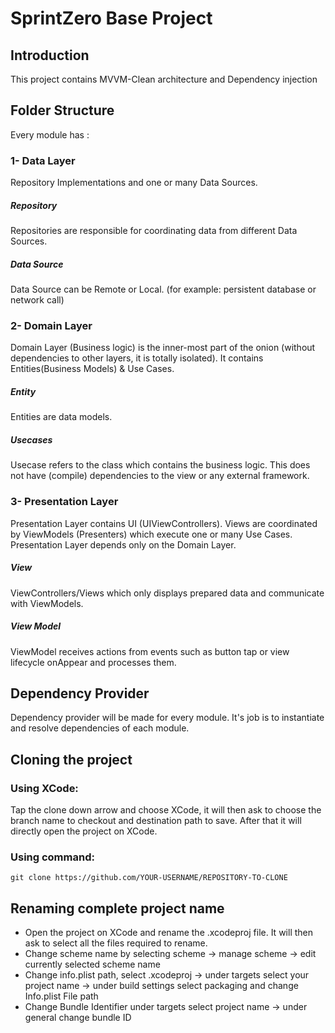 # SprintZero Base Project

## Introduction

This project contains MVVM-Clean architecture and Dependency injection

## Folder Structure
Every module has :

### 1- Data Layer
Repository Implementations and one or many Data Sources.

##### Repository
Repositories are responsible for coordinating data from different Data Sources.

##### Data Source
Data Source can be Remote or Local. (for example: persistent database or network call)

### 2- Domain Layer
Domain Layer (Business logic) is the inner-most part of the onion (without dependencies to other layers, it is totally isolated). It contains Entities(Business Models) & Use Cases.

##### Entity 
Entities are data models.

##### Usecases
Usecase refers to the class which contains the business logic. This does not have (compile) dependencies to the view or any external framework.

### 3- Presentation Layer
Presentation Layer contains UI (UIViewControllers). Views are coordinated by ViewModels (Presenters) which execute one or many Use Cases. Presentation Layer depends only on the Domain Layer.

##### View
ViewControllers/Views which only displays prepared data and communicate with ViewModels.

##### View Model
ViewModel receives actions from events such as button tap or view lifecycle onAppear and processes them.

## Dependency Provider
Dependency provider will be made for every module. It's job is to instantiate and resolve dependencies of each module. 

## Cloning the project

### Using XCode:

Tap the clone down arrow and choose XCode, it will then ask to choose the branch name to checkout and destination path to save. After that it will directly open the project on XCode.

### Using command:

```
git clone https://github.com/YOUR-USERNAME/REPOSITORY-TO-CLONE

```

## Renaming complete project name

- Open the project on XCode and rename the .xcodeproj file. It will then ask to select all the files required to rename.
- Change scheme name by selecting scheme -> manage scheme -> edit currently selected scheme name
- Change info.plist path, select .xcodeproj -> under targets select your project name -> under build settings select packaging and change Info.plist File path
- Change Bundle Identifier under targets select project name -> under general change bundle ID

